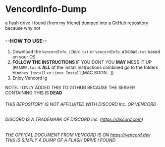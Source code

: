# VencordInfo-Dump
a flash drive I found (from my friend) dumped into a GitHub repository because why not
### --HOW TO USE--
1.  Download the ``VencordInfo_LINUX.txt`` or ``VencordInfo_WINDOWS.txt`` based on your OS
2. **FOLLOW THE INSTRUCTIONS** IF YOU DONT YOU **MAY** MESS IT UP (``README.txt`` is **ALL** of the install instructions combined go to the folders ``Windoes Install`` or ``Linux Install``[MAC SOON...])
3. Enjoy Vencord ig
 
NOTE: I ONLY ADDED THIS TO GITHUB BECAUSE THE SERVER CONTAINING THIS IS **DEAD**
 
###### THIS REPOSITORY IS *NOT* AFFILIATED WITH DISCORD Inc. OR VENCORD
###### DISCORD IS A TRADEMARK OF DISCORD Inc. (https://discord.com)
###### THE OFFICAL DOCUMENT FROM VENCORD IS ON https://vencord.dev THIS IS SIMPLY A DUMP OF A FLASH DRIVE I FOUND

